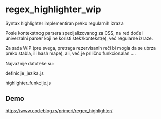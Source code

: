 # regex_highlighter_wip
Syntax highlighter implementiran preko regularnih izraza

Posle kontekstnog parsera specijalizovanog za CSS, na red dođe i univerzalni parser koji ne koristi stek/kontekst(e), već regularne izraze.

Za sada WIP (pre  svega, pretraga rezervisanih reči bi mogla da se ubrza preko stabla, ili hash mape), ali, već je prilično funkcionalan ....

Najvažnije datoteke su:

definicije_jezika.js

highlighter_funkcije.js

## Demo

https://www.codeblog.rs/primeri/regex_highlighter/
